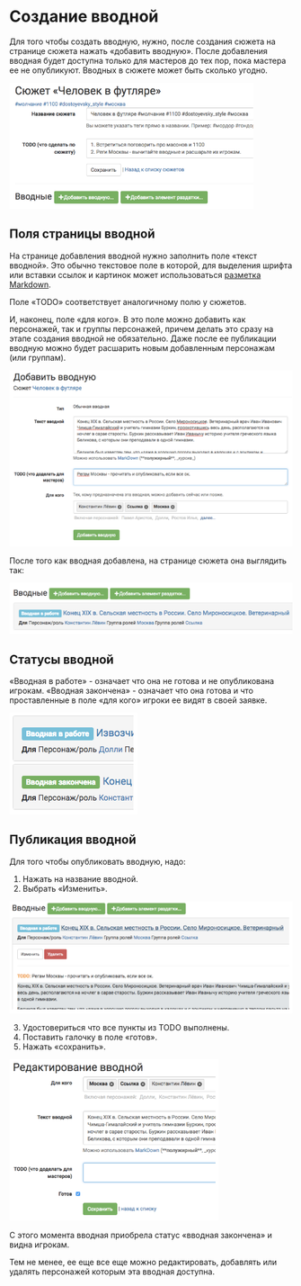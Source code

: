 # Создание вводной
Для того чтобы создать вводную, нужно, после создания сюжета на странице сюжета нажать «добавить вводную».
После добавления вводная будет доступна только для мастеров до тех пор, пока мастера ее не опубликуют.
Вводных в сюжете может быть сколько угодно.

![Создание вводной](creating-input.png)


## Поля страницы вводной

На странице добавления вводной нужно заполнить поле «текст вводной».
Это обычно текстовое поле в которой, для выделения шрифта или вставки ссылок и картинок может использоваться [разметка Markdown](http://commonmark.org/help).

Поле «TODO» соответствует аналогичному полю у сюжетов.

И, наконец, поле «для кого». В это поле можно добавить как персонажей, так и группы персонажей, причем делать это сразу на этапе создания вводной не обязательно. Даже после ее публикации вводную можно будет расшарить новым добавленным персонажам (или группам).

![Поля страницы вводной](input-add-form.png)

После того как вводная добавлена, на странице сюжета она выглядить так:

![Поля страницы вводной](input-added.png)

## Статусы вводной
«Вводная в работе» - означает что она не готова и не опубликована игрокам.
«Вводная закончена» - означает что она готова и что проставленные в поле «для кого» игроки ее видят в своей заявке.

![Статусы вводной](input-status.png)

## Публикация вводной 
Для того чтобы опубликовать вводную, надо:
1. Нажать на название вводной.
2. Выбрать «Изменить».

![Публикация вводной](input-publication.png)

3. Удостовериться что все пункты из TODO выполнены. 
4. Поставить галочку в поле «готов».
5. Нажать «сохранить».

![Публикация вводной](input-edit.png)

С этого момента вводная приобрела статус «вводная закончена» и видна игрокам.

Тем не менее, ее еще все еще можно редактировать, добавлять или удалять персонажей которым эта вводная доступна.
